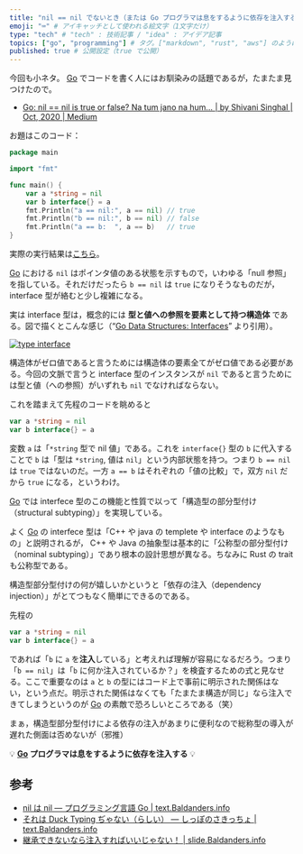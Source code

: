```yaml
---
title: "nil == nil でないとき（または Go プログラマは息をするように依存を注入する）" # 記事のタイトル
emoji: "⌨" # アイキャッチとして使われる絵文字（1文字だけ）
type: "tech" # "tech" : 技術記事 / "idea" : アイデア記事
topics: ["go", "programming"] # タグ。["markdown", "rust", "aws"] のように指定する
published: true # 公開設定（true で公開）
---
```


今回も小ネタ。 [Go] でコードを書く人にはお馴染みの話題であるが，たまたま見つけたので。

- [Go: nil == nil is true or false? Na tum jano na hum… | by Shivani Singhal | Oct, 2020 | Medium](https://medium.com/@shivi28/go-when-nil-nil-returns-true-a8a014abeffb)

お題はこのコード：

```go
package main

import "fmt"

func main() {
    var a *string = nil
    var b interface{} = a
    fmt.Println("a == nil:", a == nil) // true
    fmt.Println("b == nil:", b == nil) // false
    fmt.Println("a == b:  ", a == b)   // true
}
```

実際の実行結果は[こちら](https://play.golang.org/p/wKADfQk3-li)。

[Go] における `nil` はポインタ値のある状態を示すもので，いわゆる「null 参照」を指している。それだけだったら `b == nil` は `true` になりそうなものだが， interface 型が絡むと少し複雑になる。

実は interface 型は，概念的には **型と値への参照を要素として持つ構造体** である。図で描くとこんな感じ（“[Go Data Structures: Interfaces](https://research.swtch.com/interfaces)” より引用）。

[![type interface](https://research.swtch.com/gointer2.png)](https://research.swtch.com/interfaces)

構造体がゼロ値であると言うためには構造体の要素全てがゼロ値である必要がある。今回の文脈で言うと interface 型のインスタンスが `nil` であると言うためには型と値（への参照）がいずれも `nil` でなければならない。

これを踏まえて先程のコードを眺めると

```go
var a *string = nil
var b interface{} = a
```

変数 `a` は「`*string` 型で nil 値」である。これを `interface{}` 型の `b` に代入することで `b` は「型は `*string`, 値は `nil`」という内部状態を持つ。つまり `b == nil` は `true` ではないのだ。一方 `a == b` はそれぞれの「値の比較」で，双方 `nil` だから `true` になる，というわけ。

[Go] では interfece 型のこの機能と性質で以って「構造型の部分型付け（structural subtyping）」を実現している。

よく [Go] の interfece 型は「C++ や java の templete や interface のようなもの」と説明されるが， C++ や Java の抽象型は基本的に「公称型の部分型付け（nominal subtyping）」であり根本の設計思想が異なる。ちなみに Rust の trait も公称型である。

構造型部分型付けの何が嬉しいかというと「依存の注入（dependency injection）」がとてつもなく簡単にできるのである。

先程の

```go
var a *string = nil
var b interface{} = a
```

であれば「`b` に `a` を**注入**している」と考えれば理解が容易になるだろう。つまり「`b == nil`」は「`b` に何か注入されているか？」を検査するための式と見なせる。ここで重要なのは `a` と `b` の型にはコード上で事前に明示された関係はない，という点だ。明示された関係はなくても「たまたま構造が同じ」なら注入できてしまうというのが [Go] の素敵で恐ろしいところである（笑）

まぁ，構造型部分型付けによる依存の注入があまりに便利なので総称型の導入が遅れた側面は否めないが（邪推）

💡 **[Go] プログラマは息をするように依存を注入する** 💡

## 参考

- [nil は nil — プログラミング言語 Go | text.Baldanders.info](https://text.baldanders.info/golang/nil-is-nil/)
- [それは Duck Typing ぢゃない（らしい） — しっぽのさきっちょ | text.Baldanders.info](https://text.baldanders.info/remark/2020/04/subtyping/)
- [継承できないなら注入すればいいじゃない！ | slide.Baldanders.info](https://slide.baldanders.info/shimane-go-2020-01-23/)

[Go]: https://golang.org/ "The Go Programming Language"
